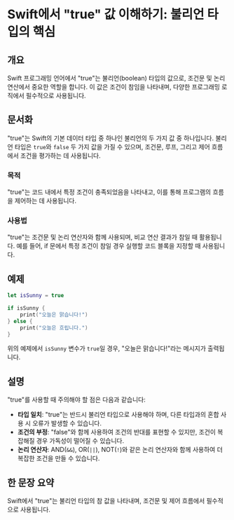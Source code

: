 <!--
Meta Description: # Swift에서 "true" 값 이해하기: 불리언 타입의 핵심 ## 개요 Swift 프로그래밍 언어에서 "true"는 불리언(boolean) 타입의 값으로, 조건문 및 논리 연산에서 중요한 역할을 합니다. 이 값은 조건이 참임을 나타내며, 다양한 프로그래밍 로직에서 ...
Meta Keywords: true, 불리언, 사용됩니다, 조건문, 조건이
-->

# Swift에서 "true" 값 이해하기: 불리언 타입의 핵심

## 개요
Swift 프로그래밍 언어에서 "true"는 불리언(boolean) 타입의 값으로, 조건문 및 논리 연산에서 중요한 역할을 합니다. 이 값은 조건이 참임을 나타내며, 다양한 프로그래밍 로직에서 필수적으로 사용됩니다.

## 문서화
"true"는 Swift의 기본 데이터 타입 중 하나인 불리언의 두 가지 값 중 하나입니다. 불리언 타입은 `true`와 `false` 두 가지 값을 가질 수 있으며, 조건문, 루프, 그리고 제어 흐름에서 조건을 평가하는 데 사용됩니다. 

### 목적
"true"는 코드 내에서 특정 조건이 충족되었음을 나타내고, 이를 통해 프로그램의 흐름을 제어하는 데 사용됩니다. 

### 사용법
"true"는 조건문 및 논리 연산자와 함께 사용되며, 비교 연산 결과가 참일 때 활용됩니다. 예를 들어, if 문에서 특정 조건이 참일 경우 실행할 코드 블록을 지정할 때 사용됩니다.

## 예제
```swift
let isSunny = true

if isSunny {
    print("오늘은 맑습니다!")
} else {
    print("오늘은 흐립니다.")
}
```

위의 예제에서 `isSunny` 변수가 `true`일 경우, "오늘은 맑습니다!"라는 메시지가 출력됩니다.

## 설명
"true"를 사용할 때 주의해야 할 점은 다음과 같습니다:

- **타입 일치**: "true"는 반드시 불리언 타입으로 사용해야 하며, 다른 타입과의 혼합 사용 시 오류가 발생할 수 있습니다.
- **조건의 부정**: "false"와 함께 사용하여 조건의 반대를 표현할 수 있지만, 조건이 복잡해질 경우 가독성이 떨어질 수 있습니다.
- **논리 연산자**: AND(`&&`), OR(`||`), NOT(`!`)와 같은 논리 연산자와 함께 사용하여 더 복잡한 조건을 만들 수 있습니다.

## 한 문장 요약
Swift에서 "true"는 불리언 타입의 참 값을 나타내며, 조건문 및 제어 흐름에서 필수적으로 사용됩니다.
